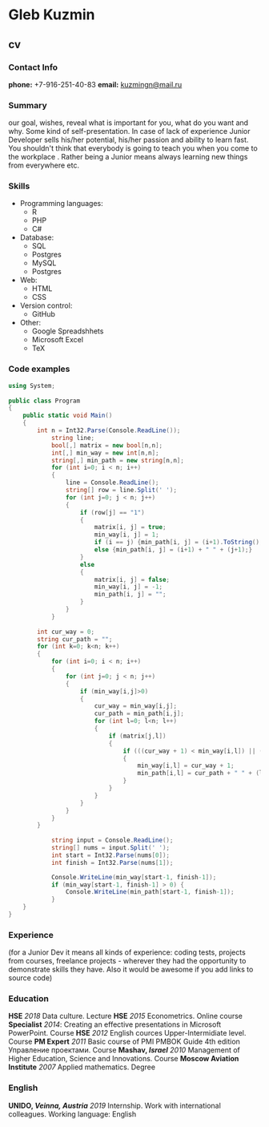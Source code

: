 # Gleb Kuzmin
## cv

### Contact Info
**phone:** +7-916-251-40-83
**email:** kuzmingn@mail.ru

### Summary
our goal, wishes, reveal what is important for you, what do you want and why.
Some kind of self-presentation. In case of lack of experience  Junior Developer sells his/her potential, his/her passion and ability to learn fast. You shouldn't think that everybody is going to teach you when you come to the workplace . Rather being a Junior means always
learning new things from everywhere etc.

### Skills 
- Programming languages:
  - R 
  - PHP 
  - C# 
- Database:
  - SQL
  - Postgres
  - MySQL
  - Postgres 
- Web:
  - HTML
  - CSS
- Version control:
  - GitHub 
- Other:
  - Google Spreadshhets
  - Microsoft Excel
  - TeX

### Code examples 

```csharp
using System;
					
public class Program
{
	public static void Main()
	{
		int n = Int32.Parse(Console.ReadLine());
            string line;
            bool[,] matrix = new bool[n,n];
            int[,] min_way = new int[n,n];
            string[,] min_path = new string[n,n];
            for (int i=0; i < n; i++)
            {
                line = Console.ReadLine();
                string[] row = line.Split(' ');
                for (int j=0; j < n; j++)
                {
                    if (row[j] == "1") 
                    {
                        matrix[i, j] = true;
                        min_way[i, j] = 1;
						if (i == j) {min_path[i, j] = (i+1).ToString();}
                        else {min_path[i, j] = (i+1) + " " + (j+1);}
                    }
                    else
                    {
                        matrix[i, j] = false;
                        min_way[i, j] = -1;
                        min_path[i, j] = "";
                    }
                }
            }
            
		int cur_way = 0;
		string cur_path = "";
		for (int k=0; k<n; k++)
		{
			for (int i=0; i < n; i++)
            {
                for (int j=0; j < n; j++)
                {
					if (min_way[i,j]>0)
					{
						cur_way = min_way[i,j];
						cur_path = min_path[i,j];
						for (int l=0; l<n; l++)
						{
							if (matrix[j,l])
							{
								if (((cur_way + 1) < min_way[i,l]) || (min_way[i,l] == -1))
								{
									min_way[i,l] = cur_way + 1;
									min_path[i,l] = cur_path + " " + (l+1);
								}
							}
						}
					}
				}
			}
		}
				
            string input = Console.ReadLine();
            string[] nums = input.Split(' ');
            int start = Int32.Parse(nums[0]);
            int finish = Int32.Parse(nums[1]); 

            Console.WriteLine(min_way[start-1, finish-1]);
            if (min_way[start-1, finish-1] > 0) {
                Console.WriteLine(min_path[start-1, finish-1]);
            }
	}
}
```


### Experience 
(for a Junior Dev it means all kinds of experience: coding tests, projects from courses,
freelance projects - wherever they had the opportunity to demonstrate skills they have.
Also it would be awesome if you add links to source code)

### Education 
__HSE__ _2018_ Data culture. Lecture
__HSE__ _2015_ Econometrics. Online course
__Specialist__ _2014_: Creating an effective presentations in  Microsoft PowerPoint. Course
__HSE__ _2012_  English cources Upper-Intermidiate level. Course
__PM Expert__ _2011_ Basic course of PMI PMBOK Guide 4th edition Управление проектами. Course
__Mashav, *Israel*__ _2010_ Management of Higher Education,  Science and Innovations. Course
__Moscow Aviation Institute__ _2007_ Applied mathematics. Degree

### English 
__UNIDO, *Veinna, Austria*__ _2019_ Internship. Work with international colleagues. Working language: English
